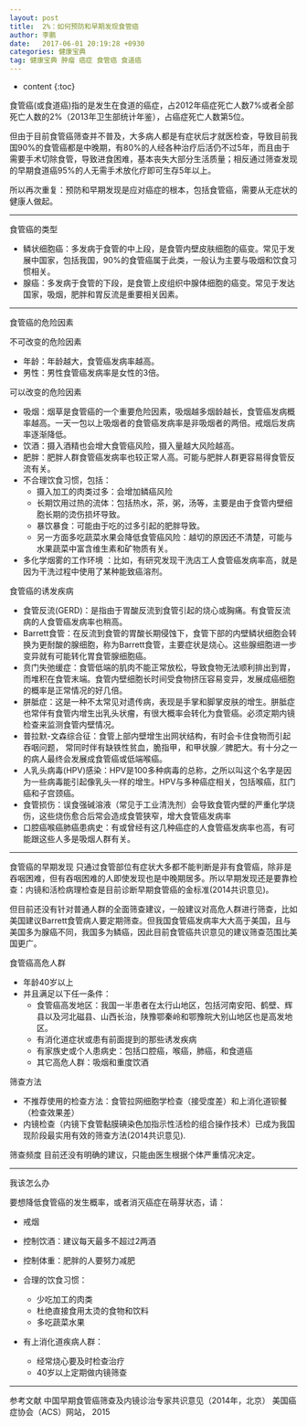 ```yaml
---
layout: post
title:  2%：如何预防和早期发现食管癌
author: 李鹏
date:   2017-06-01 20:19:28 +0930
categories: 健康宝典
tag: 健康宝典 肿瘤 癌症 食管癌 食道癌
---
```


* content
{:toc}


食管癌(或食道癌)指的是发生在食道的癌症，占2012年癌症死亡人数7%或者全部死亡人数的2%（2013年卫生部统计年鉴），占癌症死亡人数第5位。

但由于目前食管癌筛查并不普及，大多病人都是有症状后才就医检查，导致目前我国90%的食管癌都是中晚期，有80%的人经各种治疗后活仍不过5年，而且由于需要手术切除食管，导致进食困难，基本丧失大部分生活质量；相反通过筛查发现的早期食道癌95%的人无需手术放化疗即可生存5年以上。

所以再次重复：预防和早期发现是应对癌症的根本，包括食管癌，需要从无症状的健康人做起。

---
食管癌的类型
* 鳞状细胞癌：多发病于食管的中上段，是食管内壁皮肤细胞的癌变。常见于发展中国家，包括我国，90%的食管癌属于此类，一般认为主要与吸烟和饮食习惯相关。
* 腺癌：多发病于食管的下段，是食管上皮组织中腺体细胞的癌变。常见于发达国家，吸烟，肥胖和胃反流是重要相关因素。

---
食管癌的危险因素

不可改变的危险因素
* 年龄：年龄越大，食管癌发病率越高。
* 男性：男性食管癌发病率是女性的3倍。

可以改变的危险因素
* 吸烟：烟草是食管癌的一个重要危险因素，吸烟越多烟龄越长，食管癌发病概率越高。一天一包以上吸烟者的食管癌发病率是非吸烟者的两倍。戒烟后发病率逐渐降低。
* 饮酒：摄入酒精也会增大食管癌风险，摄入量越大风险越高。
* 肥胖：肥胖人群食管癌发病率也较正常人高。可能与肥胖人群更容易得食管反流有关。
* 不合理饮食习惯，包括：
  * 摄入加工的肉类过多：会增加鳞癌风险
  * 长期饮用过热的流体：包括热水，茶，粥，汤等，主要是由于食管内壁细胞长期的烫伤损坏导致。
  * 暴饮暴食：可能由于吃的过多引起的肥胖导致。
  * 另一方面多吃蔬菜水果会降低食管癌风险：越切的原因还不清楚，可能与水果蔬菜中富含维生素和矿物质有关。
* 多化学烟雾的工作环境 ：比如，有研究发现干洗店工人食管癌发病率高，就是因为干洗过程中使用了某种能致癌溶剂。

食管癌的诱发疾病
* 食管反流(GERD)：是指由于胃酸反流到食管引起的烧心或胸痛。有食管反流病的人食管癌发病率也稍高。
* Barrett食管：在反流到食管的胃酸长期侵蚀下，食管下部的内壁鳞状细胞会转换为更耐酸的腺细胞，称为Barrett食管，主要症状是烧心。这些腺细胞进一步变异就有可能转化胃食管腺细胞癌。
* 贲门失弛缓症：食管低端的肌肉不能正常放松，导致食物无法顺利排出到胃，而堆积在食管末端。食管内壁细胞长时间受食物挤压容易变异，发展成癌细胞的概率是正常情况的好几倍。
* 胼胝症：这是一种不太常见对遗传病，表现是手掌和脚掌皮肤的增生。胼胝症也常伴有食管内增生出乳头状瘤，有很大概率会转化为食管癌。必须定期内镜检查来监测食管内壁情况。
* 普拉默-文森综合征：食管上部内壁增生出网状结构，有时会卡住食物而引起吞咽问题， 常同时伴有缺铁性贫血，脆指甲，和甲状腺／脾肥大。有十分之一的病人最终会发展成食管癌或低端喉癌。
* 人乳头病毒(HPV)感染：HPV是100多种病毒的总称，之所以叫这个名字是因为一些病毒能引起像乳头一样的增生。HPV与多种癌症相关，包括喉癌，肛门癌和子宫颈癌。
* 食管损伤：误食强碱溶液（常见于工业清洗剂）会导致食管内壁的严重化学烧伤，这些烧伤愈合后常会造成食管狭窄，增大食管癌发病率
* 口腔癌喉癌肺癌患病史：有或曾经有这几种癌症的人食管癌发病率也高，有可能跟这些人多是吸烟人群有关。

---
食管癌的早期发现
只通过食管部位有症状大多都不能判断是非有食管癌，除非是吞咽困难，但有吞咽困难的人即使发现也是中晚期居多。所以早期发现还是要靠检查：内镜和活检病理检查是目前诊断早期食管癌的金标准(2014共识意见)。

但目前还没有针对普通人群的全面筛查建议，一般建议对高危人群进行筛查，比如美国建议Barrett食管病人要定期筛查。但我国食管癌发病率大大高于美国，且与美国多为腺癌不同，我国多为鳞癌，因此目前食管癌共识意见的建议筛查范围比美国更广。

食管癌高危人群
* 年龄40岁以上
* 并且满足以下任一条件：
  * 食管癌高发地区：我国一半患者在太行山地区，包括河南安阳、鹤壁、辉县以及河北磁县、山西长治，陕豫鄂秦岭和鄂豫皖大别山地区也是高发地区。
  * 有消化道症状或患有前面提到的那些诱发疾病
  * 有家族史或个人患病史：包括口腔癌，喉癌，肺癌，和食道癌
  * 其它高危人群：吸烟和重度饮酒

筛查方法
  * 不推荐使用的检查方法：食管拉网细胞学检查（接受度差）和上消化道钡餐（检查效果差）
  * 内镜检查（内镜下食管黏膜碘染色加指示性活检的组合操作技术）已成为我国现阶段最实用有效的筛查方法(2014共识意见).

筛查频度
目前还没有明确的建议，只能由医生根据个体严重情况决定。

---
我该怎么办

要想降低食管癌的发生概率，或者消灭癌症在萌芽状态，请：
* 戒烟
* 控制饮酒：建议每天最多不超过2两酒
* 控制体重：肥胖的人要努力减肥
* 合理的饮食习惯：
  * 少吃加工的肉类
  * 杜绝直接食用太烫的食物和饮料
  * 多吃蔬菜水果

* 有上消化道疾病人群：
  * 经常烧心要及时检查治疗
  * 40岁以上定期做内镜筛查

---
参考文献
中国早期食管癌筛查及内镜诊治专家共识意见（2014年，北京）
美国癌症协会（ACS）网站， 2015
